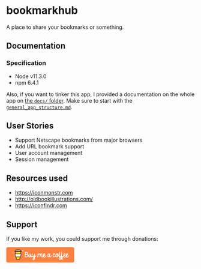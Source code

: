 # bookmarkhub
A place to share your bookmarks or something.

## Documentation
### Specification
- Node v11.3.0
- npm 6.4.1

Also, if you want to tinker this app, I provided a documentation on the whole app on [the `docs/` folder](./docs/). Make sure to start with the [`general_app_structure.md`](./docs/general_app_structure.md).

## User Stories
- Support Netscape bookmarks from major browsers
- Add URL bookmark support 
- User account management
- Session management

## Resources used
- https://iconmonstr.com
- http://oldbookillustrations.com/
- https://iconfindr.com

## Support
If you like my work, you could support me through donations:

[![Buy Me A Coffee image](./docs/assets/button-orange.png)](https://www.buymeacoffee.com/foodogsquared)
